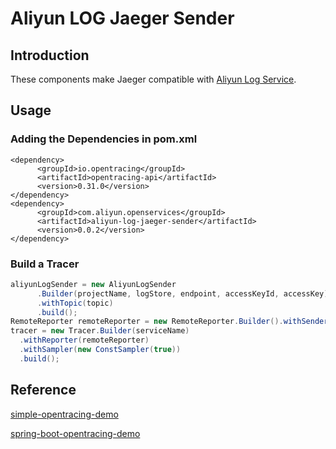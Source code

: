 # Aliyun LOG Jaeger Sender
## Introduction
These components make Jaeger compatible with [Aliyun Log Service](https://help.aliyun.com/product/28958.html).

## Usage
###  Adding the Dependencies in pom.xml
```
<dependency>
      <groupId>io.opentracing</groupId>
      <artifactId>opentracing-api</artifactId>
      <version>0.31.0</version>
</dependency>
<dependency>
      <groupId>com.aliyun.openservices</groupId>
      <artifactId>aliyun-log-jaeger-sender</artifactId>
      <version>0.0.2</version>
</dependency>
```

### Build a Tracer
```java
aliyunLogSender = new AliyunLogSender
      .Builder(projectName, logStore, endpoint, accessKeyId, accessKey)
      .withTopic(topic)
      .build();
RemoteReporter remoteReporter = new RemoteReporter.Builder().withSender(aliyunLogSender).build();
tracer = new Tracer.Builder(serviceName)
  .withReporter(remoteReporter)
  .withSampler(new ConstSampler(true))
  .build();
```

## Reference
[simple-opentracing-demo](https://github.com/brucewu-fly/simple-opentracing-demo)

[spring-boot-opentracing-demo](https://github.com/brucewu-fly/spring-boot-opentracing-demo)